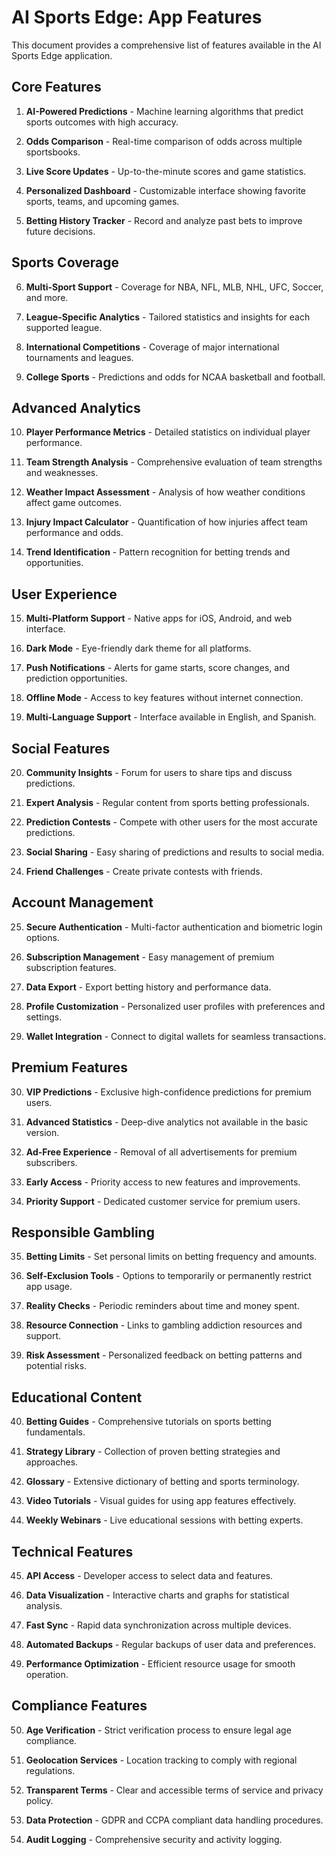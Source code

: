 # AI Sports Edge: App Features

This document provides a comprehensive list of features available in the AI Sports Edge application.

## Core Features

1. **AI-Powered Predictions** - Machine learning algorithms that predict sports outcomes with high accuracy.

2. **Odds Comparison** - Real-time comparison of odds across multiple sportsbooks.

3. **Live Score Updates** - Up-to-the-minute scores and game statistics.

4. **Personalized Dashboard** - Customizable interface showing favorite sports, teams, and upcoming games.

5. **Betting History Tracker** - Record and analyze past bets to improve future decisions.

## Sports Coverage

6. **Multi-Sport Support** - Coverage for NBA, NFL, MLB, NHL, UFC, Soccer, and more.

7. **League-Specific Analytics** - Tailored statistics and insights for each supported league.

8. **International Competitions** - Coverage of major international tournaments and leagues.

9. **College Sports** - Predictions and odds for NCAA basketball and football.

## Advanced Analytics

10. **Player Performance Metrics** - Detailed statistics on individual player performance.

11. **Team Strength Analysis** - Comprehensive evaluation of team strengths and weaknesses.

12. **Weather Impact Assessment** - Analysis of how weather conditions affect game outcomes.

13. **Injury Impact Calculator** - Quantification of how injuries affect team performance and odds.

14. **Trend Identification** - Pattern recognition for betting trends and opportunities.

## User Experience

15. **Multi-Platform Support** - Native apps for iOS, Android, and web interface.

16. **Dark Mode** - Eye-friendly dark theme for all platforms.

17. **Push Notifications** - Alerts for game starts, score changes, and prediction opportunities.

18. **Offline Mode** - Access to key features without internet connection.

19. **Multi-Language Support** - Interface available in English, and Spanish.

## Social Features

20. **Community Insights** - Forum for users to share tips and discuss predictions.

21. **Expert Analysis** - Regular content from sports betting professionals.

22. **Prediction Contests** - Compete with other users for the most accurate predictions.

23. **Social Sharing** - Easy sharing of predictions and results to social media.

24. **Friend Challenges** - Create private contests with friends.

## Account Management

25. **Secure Authentication** - Multi-factor authentication and biometric login options.

26. **Subscription Management** - Easy management of premium subscription features.

27. **Data Export** - Export betting history and performance data.

28. **Profile Customization** - Personalized user profiles with preferences and settings.

29. **Wallet Integration** - Connect to digital wallets for seamless transactions.

## Premium Features

30. **VIP Predictions** - Exclusive high-confidence predictions for premium users.

31. **Advanced Statistics** - Deep-dive analytics not available in the basic version.

32. **Ad-Free Experience** - Removal of all advertisements for premium subscribers.

33. **Early Access** - Priority access to new features and improvements.

34. **Priority Support** - Dedicated customer service for premium users.

## Responsible Gambling

35. **Betting Limits** - Set personal limits on betting frequency and amounts.

36. **Self-Exclusion Tools** - Options to temporarily or permanently restrict app usage.

37. **Reality Checks** - Periodic reminders about time and money spent.

38. **Resource Connection** - Links to gambling addiction resources and support.

39. **Risk Assessment** - Personalized feedback on betting patterns and potential risks.

## Educational Content

40. **Betting Guides** - Comprehensive tutorials on sports betting fundamentals.

41. **Strategy Library** - Collection of proven betting strategies and approaches.

42. **Glossary** - Extensive dictionary of betting and sports terminology.

43. **Video Tutorials** - Visual guides for using app features effectively.

44. **Weekly Webinars** - Live educational sessions with betting experts.

## Technical Features

45. **API Access** - Developer access to select data and features.

46. **Data Visualization** - Interactive charts and graphs for statistical analysis.

47. **Fast Sync** - Rapid data synchronization across multiple devices.

48. **Automated Backups** - Regular backups of user data and preferences.

49. **Performance Optimization** - Efficient resource usage for smooth operation.

## Compliance Features

50. **Age Verification** - Strict verification process to ensure legal age compliance.

51. **Geolocation Services** - Location tracking to comply with regional regulations.

52. **Transparent Terms** - Clear and accessible terms of service and privacy policy.

53. **Data Protection** - GDPR and CCPA compliant data handling procedures.

54. **Audit Logging** - Comprehensive security and activity logging.
